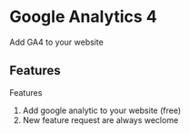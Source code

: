 # Google Analytics 4

Add GA4 to your website

## Features

Features
1. Add google analytic to your website (free)
3. New feature request are always weclome
